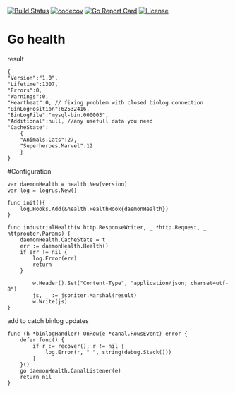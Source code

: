 [![Build Status](https://travis-ci.org/adtechpotok/go-health.svg?branch=master)](https://travis-ci.org/adtechpotok/go-health)
[![codecov](https://codecov.io/gh/adtechpotok/go-health/branch/master/graph/badge.svg)](https://codecov.io/gh/adtechpotok/go-health)
[![Go Report Card](https://goreportcard.com/badge/github.com/adtechpotok/go-health)](https://goreportcard.com/report/github.com/adtechpotok/go-health)
[![License](http://img.shields.io/badge/license-mit-blue.svg?style=flat-square)](https://raw.githubusercontent.com/adtechpotok/go-health/master/LICENSE)

# Go health
result
```$xslt
{
"Version":"1.0",
"Lifetime":1307, 
"Errors":0,
"Warnings":0,
"Heartbeat":0, // fixing problem with closed binlog connection
"BinLogPosition":62532416,
"BinLogFile":"mysql-bin.000003",
"Additional":null, //any usefull data you need
"CacheState":
    {
    "Animals.Cats":27,
    "Superheroes.Marvel":12
    }
}
```

#Configuration
```$xslt
var daemonHealth = health.New(version)
var log = logrus.New() 

func init(){
	log.Hooks.Add(&health.HealthHook{daemonHealth})
}

func industrialHealth(w http.ResponseWriter, _ *http.Request, _ httprouter.Params) {
	daemonHealth.CacheState = t
	err := daemonHealth.Health()
	if err != nil {
		log.Error(err)
		return
	}

		w.Header().Set("Content-Type", "application/json; charset=utf-8")
        js, _ := jsoniter.Marshal(result)
    	w.Write(js)
}

```

add to catch binlog updates
```$xslt
func (h *binlogHandler) OnRow(e *canal.RowsEvent) error {
	defer func() {
		if r := recover(); r != nil {
			log.Error(r, " ", string(debug.Stack()))
		}
	}()
	go daemonHealth.CanalListener(e)
	return nil
}
```